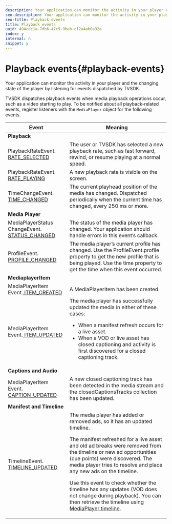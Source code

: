 ```yaml
---
description: Your application can monitor the activity in your player and the changing state of the player by listening for events dispatched by TVSDK.
seo-description: Your application can monitor the activity in your player and the changing state of the player by listening for events dispatched by TVSDK.
seo-title: Playback events
title: Playback events
uuid: 494cdc1a-7db6-47c9-9beb-cf2a4ab0a32a
index: y
internal: n
snippet: y
---
```


# Playback events{#playback-events}

Your application can monitor the activity in your player and the changing state of the player by listening for events dispatched by TVSDK.

TVSDK dispatches playback events when media playback operations occur, such as a video starting to play. To be notified about all playback-related events, register listeners with the `MediaPlayer` object for the following events. 

<table frame="all" colsep="1" rowsep="1" id="table_922EEA3DE0BD47BA982E11F890CA0A6B"> 
 <thead> 
  <tr rowsep="1"> 
   <th colname="1" class="entry"> Event </th> 
   <th colname="2" class="entry"> Meaning </th> 
  </tr> 
 </thead>
 <tbody> 
  <tr rowsep="1"> 
   <td colspan="2"><b>Playback</b> </td> 
  </tr> 
  <tr rowsep="1"> 
   <td colname="1">PlaybackRateEvent.<a href="http://help.adobe.com/en_US/primetime/api/psdk/asdoc-dhls_1.4/com/adobe/mediacore/events/PlaybackRateEvent.html#RATE_SELECTED" format="html" scope="external"> RATE_SELECTED</a> </td> 
   <td colname="2"> The user or TVSDK has selected a new playback rate, such as fast forward, rewind, or resume playing at a normal speed. </td> 
  </tr> 
  <tr rowsep="1"> 
   <td colname="1">PlaybackRateEvent.<a href="http://help.adobe.com/en_US/primetime/api/psdk/asdoc-dhls_1.4/com/adobe/mediacore/events/PlaybackRateEvent.html#RATE_PLAYING" format="html" scope="external"> RATE_PLAYING</a> </td> 
   <td colname="2"> A new playback rate is visible on the screen. </td> 
  </tr> 
  <tr rowsep="1"> 
   <td colname="1"> TimeChangeEvent.<a href="http://help.adobe.com/en_US/primetime/api/psdk/asdoc-dhls_1.4/com/adobe/mediacore/events/TimeChangeEvent.html#TIME_CHANGED" format="html" scope="external"> TIME_CHANGED</a> </td> 
   <td colname="2"> The current playhead position of the media has changed. Dispatched periodically when the current time has changed, every 250 ms or more. </td> 
  </tr> 
  <tr rowsep="1"> 
   <td colspan="2"><b>Media Player</b> </td> 
  </tr> 
  <tr rowsep="1"> 
   <td colname="1">MediaPlayerStatus ChangeEvent.<a href="http://help.adobe.com/en_US/primetime/api/psdk/asdoc-dhls_1.4/com/adobe/mediacore/events/MediaPlayerStatusChangeEvent.html#STATUS_CHANGED" format="html" scope="external"> STATUS_CHANGED</a> </td> 
   <td colname="2"> The status of the media player has changed. Your application should handle errors in this event’s callback. </td> 
  </tr> 
  <tr rowsep="1"> 
   <td colname="1">ProfileEvent.<a href="http://help.adobe.com/en_US/primetime/api/psdk/asdoc-dhls_1.4/com/adobe/mediacore/events/ProfileEvent.html#PROFILE_CHANGED" format="html" scope="external"> PROFILE_CHANGED</a> </td> 
   <td colname="2">The media player’s current profile has changed. Use the <span class="codeph"> ProfileEvent.profile</span> property to get the new profile that is being played. Use the <span class="codeph"> time</span> property to get the time when this event occurred. </td> 
  </tr> 
  <tr rowsep="1"> 
   <td colspan="2"><b>MediaplayerItem</b> </td> 
  </tr> 
  <tr rowsep="1"> 
   <td colname="1">MediaPlayerItem Event.<a href="http://help.adobe.com/en_US/primetime/api/psdk/asdoc-dhls_1.4/com/adobe/mediacore/events/MediaPlayerItemEvent.html#ITEM_CREATED" format="html" scope="external"> ITEM_CREATED</a> </td> 
   <td colname="2">A <span class="codeph"> MediaPlayerItem</span> has been created. </td> 
  </tr> 
  <tr rowsep="1"> 
   <td colname="1">MediaPlayerItem Event.<a href="http://help.adobe.com/en_US/primetime/api/psdk/asdoc-dhls_1.4/com/adobe/mediacore/events/MediaPlayerItemEvent.html#ITEM_UPDATED" format="html" scope="external"> ITEM_UPDATED</a> </td> 
   <td colname="2">The media player has successfully updated the media in either of these cases: 
    <ul id="ul_E4D1A1D468544C3B9F8046E9B68A956D"> 
     <li id="li_35A2A417BF924E039D9CB36CFBCDFEB6">When a manifest refresh occurs for a live asset. </li> 
     <li id="li_E7AB380C212B4011B07C3B313282681C">When a VOD or live asset has closed captioning and activity is first discovered for a closed captioning track. </li> 
    </ul> </td> 
  </tr> 
  <tr rowsep="1"> 
   <td colspan="2"><b>Captions and Audio</b> </td> 
  </tr> 
  <tr rowsep="1"> 
   <td colname="1"> MediaPlayerItem Event.<a href="http://help.adobe.com/en_US/primetime/api/psdk/asdoc-dhls_1.4/com/adobe/mediacore/events/MediaPlayerItemEvent.html#CAPTION_UPDATED" format="html" scope="external"> CAPTION_UPDATED</a> </td> 
   <td colname="2">A new closed captioning track has been detected in the media stream and the <span class="codeph"> closedCaptionsTracks</span> collection has been updated. </td> 
  </tr> 
  <tr rowsep="1"> 
   <td colspan="2"><b>Manifest and Timeline</b> </td> 
  </tr> 
  <tr rowsep="0"> 
   <td colname="1">TimelineEvent.<a href="http://help.adobe.com/en_US/primetime/api/psdk/asdoc-dhls_1.4/com/adobe/mediacore/events/TimelineEvent.html#TIMELINE_UPDATED" format="html" scope="external"> TIMELINE_UPDATED</a> </td> 
   <td colname="2">The media player has added or removed ads, so it has an updated timeline. <p>The manifest refreshed for a live asset and old ad breaks were removed from the timeline or new ad opportunities (cue points) were discovered. The media player tries to resolve and place any new ads on the timeline. </p> <p> Use this event to check whether the timeline has any updates (VOD does not change during playback). You can then retrieve the timeline using <a href="http://help.adobe.com/en_US/primetime/api/psdk/asdoc-dhls_1.4/com/adobe/mediacore/MediaPlayer.html#timeline" format="html" scope="external"> MediaPlayer.timeline</a>. </p> </td> 
  </tr> 
 </tbody> 
</table>

